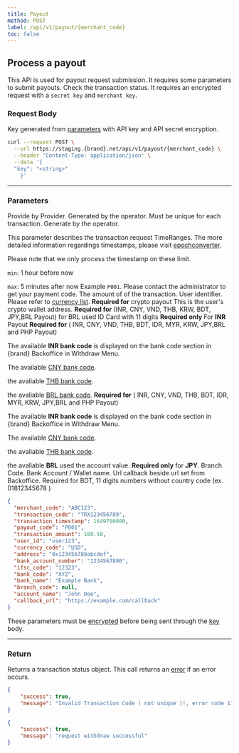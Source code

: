 ```yaml
---
title: Payout
method: POST
label: /api/v1/payout/{merchant_code}
toc: false
---
```


<x-row>
<x-col class="md:max-w-lg">

## Process a payout

This API is used for payout request submission. It requires some parameters to submit payouts. Check the
transaction status. It requires an encrypted request with a `secret key` and `merchant key`.

### Request Body

<x-properties>
  <x-property name="key" type="string" required>
  
  Key generated from [parameters](#parameters) with API key and API secret encryption.
  </x-property>
</x-properties>

</x-col>
<x-col sticky>

```bash title="cURL"
curl --request POST \
  --url https://staging.{brand}.net/api/v1/payout/{merchant_code} \
  --header 'Content-Type: application/json' \
  --data '{
  "key": "<string>"
    }'
```
</x-col>
</x-row>

---


<x-row>
<x-col class="md:max-w-lg">

### Parameters

<x-properties>
  <x-property name="merchant_code" type="string" required>
  Provide by Provider.
  </x-property>
  <x-property name="transaction_code" type="string" required>
  Generated by the operator. Must be unique for each transaction.
  </x-property>
  <x-property name="transaction_timestamp" type="integer" required>
  Generate by the operator.

  This parameter describes the transaction request TimeRanges. The more detailed information regardings timestamps, please visit [epochconverter](https://www.epochconverter.com/).

  Please note that we only process the timestamp on these limit.

  `min`: 1 hour before now

  `max`: 5 minutes after now
  </x-property>
  <x-property name="payout_code" type="string" required>
  Example `P001`. Please contact the administrator to get your payment code.
  </x-property>
  <x-property name="transaction_amount" type="double" required>
    The amount of of the transaction.
  </x-property>
  <x-property name="user_id" type="string" required>
    User identifier.
  </x-property>
  <x-property name="currency_code" type="string" required>
  Please refer to [currency list](/docs/currency).
  </x-property>
  <x-property name="address" type="string" required>
  **Required for** crypto payout
  This is the user's crypto wallet address.
  </x-property>
  <x-property name="bank_account_number" type="string" required>
  **Required for** (INR, CNY, VND, THB, KRW, BDT, JPY,BRL Payout) for BRL used ID Card with 11 digits
  </x-property>
  <x-property name="ifsc_code" type="string" required>
  **Required only** For **INR** Payout
  </x-property>
  <x-property name="bank_code" type="string" required>
  **Required for** ( INR, CNY, VND, THB, BDT, IDR, MYR, KRW, JPY,BRL and PHP Payout)

  The available **INR bank code** is displayed on the bank code section in {brand} Backoffice in Withdraw Menu.

  The available [CNY bank code](/docs/bank/cny).

  the avaliable [THB bank code](/docs/bank/thb).

  the avaliable [BRL bank code](/docs/bank/brl).
  </x-property>
  <x-property name="bank_name" type="string" required>
  **Required for** ( INR, CNY, VND, THB, BDT, IDR, MYR, KRW, JPY,BRL and PHP Payout)

  The available **INR bank code** is displayed on the bank code section in {brand} Backoffice in Withdraw Menu.

  The available [CNY bank code](/docs/bank/cny).

  the avaliable [THB bank code](/docs/bank/thb).

  the avaliable **BRL** used the account value.
  </x-property>
  <x-property name="branch_code" type="string">
  **Required only** for **JPY**. Branch Code.
  </x-property>
  <x-property name="account_name" type="string" required>
  Bank Account / Wallet name.
  </x-property>
  <x-property name="callback_url" type="string">
  Url callback beside url set from Backoffice.
  </x-property>
  <x-property name="phone_number" type="string">
  Required for BDT, 11 digits numbers without country code (ex. 01812345678 )
  </x-property>
</x-properties>

</x-col>
<x-col sticky>

```json title="Parameters Object"
{
  "merchant_code": "ABC123",
  "transaction_code": "TRX123456789",
  "transaction_timestamp": 1649700000,
  "payout_code": "P001",
  "transaction_amount": 100.50,
  "user_id": "user123",
  "currency_code": "USD",
  "address": "0x123456789abcdef",
  "bank_account_number": "1234567890",
  "ifsc_code": "12323",
  "bank_code": "XYZ",
  "bank_name": "Example Bank",
  "branch_code": null,
  "account_name": "John Doe",
  "callback_url": "https://example.com/callback"
}
```

These parameters must be [encrypted](/api/authentication) before being sent through the [key](#request-body) body.

</x-col>
</x-row>

---

<x-row>
<x-col class="lg:max-w-md">

### Return

Returns a transaction status object. This call returns an [error](/api/errors) if an error occurs.

</x-col>
<x-col sticky>

<x-code-group>

```json title="111"
{
    "success": true,
    "message": "Invalid Transaction Code ( not unique )!, error code 111"
}
```

```json title="200"
{
    "success": true,
    "message": "request withdraw successful"
}
```
</x-code-group>

</x-col>
</x-row>